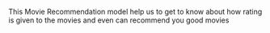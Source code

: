 This Movie Recommendation model help us to get to know about how rating is given to the movies and even can recommend you good movies
